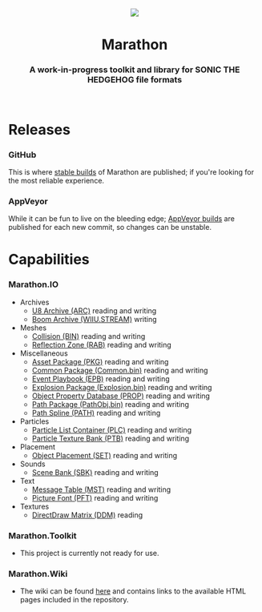 <br>

<p align="center">
    <img src="https://github.com/HyperBE32/Marathon/blob/marathon-master/Marathon.Toolkit/Resources/Images/Logos/Logo_Medium_Colour.png?raw=true" />
</p>

<h1 align="center">Marathon</h1>

<h3 align="center">A work-in-progress toolkit and library for SONIC THE HEDGEHOG file formats</h3>

<br>

# Releases

### GitHub
This is where [stable builds](https://github.com/HyperBE32/Marathon/releases) of Marathon are published; if you're looking for the most reliable experience.

### AppVeyor
While it can be fun to live on the bleeding edge; [AppVeyor builds](https://ci.appveyor.com/project/HyperBE32/Marathon) are published for each new commit, so changes can be unstable.

# Capabilities

### Marathon.IO
- Archives
    - [U8 Archive (ARC)](https://github.com/HyperBE32/Marathon/blob/marathon-master/Marathon.IO/Formats/Archives/U8Archive.cs) reading and writing
    - [Boom Archive (WIIU.STREAM)](https://github.com/HyperBE32/Marathon/blob/marathon-master/Marathon.IO/Formats/Archives/BoomArchive.cs) writing
- Meshes
    - [Collision (BIN)](https://github.com/HyperBE32/Marathon/blob/marathon-master/Marathon.IO/Formats/Meshes/Collision.cs) reading and writing
    - [Reflection Zone (RAB)](https://github.com/HyperBE32/Marathon/blob/marathon-master/Marathon.IO/Formats/Meshes/ReflectionZone.cs) reading and writing
- Miscellaneous
    - [Asset Package (PKG)](https://github.com/HyperBE32/Marathon/blob/marathon-master/Marathon.IO/Formats/Miscellaneous/AssetPackage.cs) reading and writing
    - [Common Package (Common.bin)](https://github.com/HyperBE32/Marathon/blob/marathon-master/Marathon.IO/Formats/Miscellaneous/CommonPackage.cs) reading and writing
    - [Event Playbook (EPB)](https://github.com/HyperBE32/Marathon/blob/marathon-master/Marathon.IO/Formats/Miscellaneous/EventPlaybook.cs) reading and writing
    - [Explosion Package (Explosion.bin)](https://github.com/HyperBE32/Marathon/blob/marathon-master/Marathon.IO/Formats/Miscellaneous/ExplosionPackage.cs) reading and writing
    - [Object Property Database (PROP)](https://github.com/HyperBE32/Marathon/blob/marathon-master/Marathon.IO/Formats/Miscellaneous/ObjectPropertyDatabase.cs) reading and writing
    - [Path Package (PathObj.bin)](https://github.com/HyperBE32/Marathon/blob/marathon-master/Marathon.IO/Formats/Miscellaneous/PathPackage.cs) reading and writing
    - [Path Spline (PATH)](https://github.com/HyperBE32/Marathon/blob/marathon-master/Marathon.IO/Formats/Miscellaneous/PathSpline.cs) reading and writing
- Particles
    - [Particle List Container (PLC)](https://github.com/HyperBE32/Marathon/blob/marathon-master/Marathon.IO/Formats/Particles/ParticleListContainer.cs) reading and writing
    - [Particle Texture Bank (PTB)](https://github.com/HyperBE32/Marathon/blob/marathon-master/Marathon.IO/Formats/Particles/ParticleTextureBank.cs) reading and writing
- Placement
    - [Object Placement (SET)](https://github.com/HyperBE32/Marathon/blob/marathon-master/Marathon.IO/Formats/Placement/ObjectPlacement.cs) reading and writing
- Sounds
    - [Scene Bank (SBK)](https://github.com/HyperBE32/Marathon/blob/marathon-master/Marathon.IO/Formats/Sounds/SceneBank.cs) reading and writing
- Text
    - [Message Table (MST)](https://github.com/HyperBE32/Marathon/blob/marathon-master/Marathon.IO/Formats/Text/MessageTable.cs) reading and writing
    - [Picture Font (PFT)](https://github.com/HyperBE32/Marathon/blob/marathon-master/Marathon.IO/Formats/Text/PictureFont.cs) reading and writing
- Textures
    - [DirectDraw Matrix (DDM)](https://github.com/HyperBE32/Marathon/blob/marathon-master/Marathon.IO/Formats/Textures/DirectDrawMatrix.cs) reading

### Marathon.Toolkit
- This project is currently not ready for use.

### Marathon.Wiki
- The wiki can be found [here](https://github.com/HyperBE32/Marathon/wiki) and contains links to the available HTML pages included in the repository.